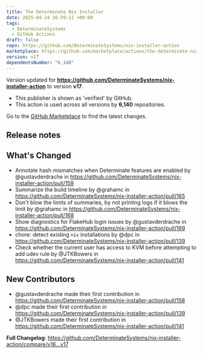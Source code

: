 ```yaml
---
title: The Determinate Nix Installer
date: 2025-04-24 16:59:11 +00:00
tags:
  - DeterminateSystems
  - GitHub Actions
draft: false
repo: https://github.com/DeterminateSystems/nix-installer-action
marketplace: https://github.com/marketplace/actions/the-determinate-nix-installer
version: v17
dependentsNumber: "6,140"
---
```



Version updated for **https://github.com/DeterminateSystems/nix-installer-action** to version **v17**.
- This publisher is shown as 'verified' by GitHub.
- This action is used across all versions by **6,140** repositories.

Go to the [GitHub Marketplace](https://github.com/marketplace/actions/the-determinate-nix-installer) to find the latest changes.

## Release notes

## What's Changed
* Annotate hash mismatches when Determinate features are enabled by @gustavderdrache in https://github.com/DeterminateSystems/nix-installer-action/pull/158
* Summarize the build timeline by @grahamc in https://github.com/DeterminateSystems/nix-installer-action/pull/165
* Don't blow the limits of summaries, by not printing logs if it blows the limit by @grahamc in https://github.com/DeterminateSystems/nix-installer-action/pull/168
* Show diagnostics for FlakeHub login issues by @gustavderdrache in https://github.com/DeterminateSystems/nix-installer-action/pull/169
* chore: detect existing `nix` installations by @dpc in https://github.com/DeterminateSystems/nix-installer-action/pull/139
* Check whether the current user has access to KVM before attempting to add udev rule by @JTKBowers in https://github.com/DeterminateSystems/nix-installer-action/pull/141

## New Contributors
* @gustavderdrache made their first contribution in https://github.com/DeterminateSystems/nix-installer-action/pull/158
* @dpc made their first contribution in https://github.com/DeterminateSystems/nix-installer-action/pull/139
* @JTKBowers made their first contribution in https://github.com/DeterminateSystems/nix-installer-action/pull/141

**Full Changelog**: https://github.com/DeterminateSystems/nix-installer-action/compare/v16...v17
